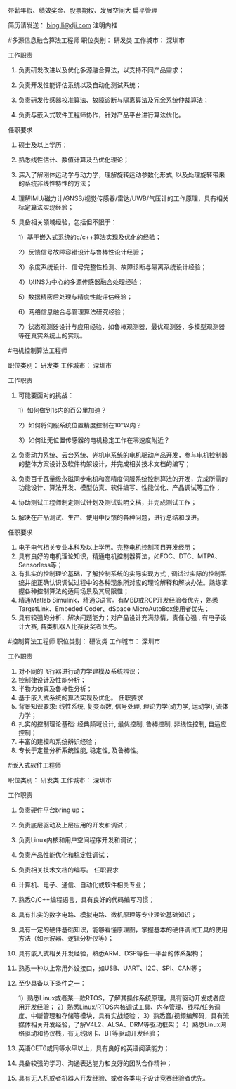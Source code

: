 带薪年假、绩效奖金、股票期权、发展空间大 扁平管理

简历请发送： bing.li@dji.com 注明内推

#多源信息融合算法工程师
职位类别： 研发类        工作城市： 深圳市

工作职责

1. 负责研发改进以及优化多源融合算法，以支持不同产品需求；

2. 负责开发性能评估系统以及自动化测试系统；

3. 负责研发传感器校准算法、故障诊断与隔离算法及冗余系统仲裁算法；

4. 负责与嵌入式软件工程师协作，针对产品平台进行算法优化。

任职要求

1. 硕士及以上学历；

2. 熟悉线性估计、数值计算及凸优化理论；

3. 深入了解刚体运动学与动力学，理解旋转运动参数化形式, 以及处理旋转带来的系统非线性特性的方法；

4. 理解IMU/磁力计/GNSS/视觉传感器/雷达/UWB/气压计的工作原理，具有相关标定算法实现经验；

5. 具备相关领域经验，包括但不限于：

	1）基于嵌入式系统的c/c++算法实现及优化的经验；

	2）反馈信号故障容错设计与鲁棒性设计经验；

	3）余度系统设计、信号完整性检测、故障诊断与隔离系统设计经验；

	4）以INS为中心的多源传感器融合处理经验；

	5）数据精密后处理与精度性能评估经验；

	6）网络信息融合与管理算法研究经验；

	7）状态观测器设计与应用经验，如鲁棒观测器，最优观测器，多模型观测器等在真实系统上的实现。

#电机控制算法工程师

职位类别： 研发类       工作城市： 深圳市

工作职责

1. 可能要面对的挑战：

	1）如何做到1s内的百公里加速？

	2）如何将伺服系统位置精度控制在10′′以内？

	3）如何让无位置传感器的电机稳定工作在零速度附近？

2. 负责动力系统、云台系统、光机电系统的电机驱动产品开发，参与电机控制器的整体方案设计及软件构架设计，并完成相关技术文档的编写；

3. 负责百千瓦量级永磁同步电机和高精度伺服系统控制算法的开发，完成所需的功能设计、算法开发、模型仿真、软件编写、性能优化、产品调试等工作；

4. 协助测试工程师制定测试计划及测试说明文档，并完成测试工作；

5. 解决在产品测试、生产、使用中反馈的各种问题，进行总结和改进。

任职要求

1. 电子电气相关专业本科及以上学历。完整电机控制项目开发经历；
2. 具有良好的电机理论知识，精通电机控制器算法，如FOC、DTC、MTPA、Sensorless等；
3. 有扎实的控制理论基础，了解控制系统的实际实现方式 , 调试过实际的控制系统并能正确认识调试过程中的各种现象所对应的理论解释和解决办法。熟练掌握各种控制算法的适用场景及其局限性；
4. 精通Matlab Simulink，精通C语言。有MBD或RCP开发经验者优先，熟悉TargetLink、Embeded Coder、dSpace MicroAutoBox使用者优先；
5. 具有较强的分析、解决问题能力；对产品设计充满热情，责任心强 , 有电子设计大赛, 各类机器人比赛获奖者优先。

#控制算法工程师
职位类别： 研发类      工作城市： 深圳市


工作职责

1. 对不同的飞行器进行动力学建模及系统辨识；
2. 控制律设计及性能分析；
3. 半物力仿真及鲁棒性分析；
4. 基于嵌入式系统的算法实现及优化。
任职要求
1. 背景知识要求: 线性系统, 复变函数, 信号处理, 理论力学(动力学, 运动学), 流体力学；
2. 扎实的控制理论基础: 经典频域设计, 最优控制, 鲁棒控制, 非线性控制, 自适应控制；
3. 丰富的建模和系统辨识经验；
4. 专长于定量分析系统性能, 稳定性, 及鲁棒性。

#嵌入式软件工程师

职位类别： 研发类    工作城市： 深圳市

工作职责

1. 负责硬件平台bring up；
2. 负责底层驱动及上层应用的开发和调试；
3. 负责Linux内核和用户空间程序开发和调试；
4. 负责产品性能优化和稳定性调试；
5. 负责相关技术文档的编写。
任职要求
1. 计算机、电子、通信、自动化或软件相关专业；
2. 熟悉C/C++编程语言，具有良好的代码编写习惯；
3. 具有扎实的数字电路、模拟电路、微机原理等专业理论基础知识；
4. 具有一定的硬件基础知识，能够看懂原理图，掌握基本的硬件调试工具的使用方法（如示波器、逻辑分析仪等）；
5. 具有嵌入式相关开发经验，熟悉ARM、DSP等任一平台的体系架构；
6. 熟悉一种以上常用外设接口，如USB、UART、I2C、SPI、CAN等；
7. 至少具备以下条件之一：

	1）熟悉Linux或者某一款RTOS，了解其操作系统原理，具有驱动开发或者应用开发经验；
	2）熟悉Linux/RTOS内核调试工具、内存管理、线程/任务调度、中断管理和存储等模块，具有实战经验；
	3）熟悉音/视频编解码，具有流媒体相关开发经验，了解V4L2、ALSA、DRM等驱动框架；
	4）熟悉Linux网络驱动和协议栈，有无线网卡、BT等驱动开发经验；
8. 英语CET6或同等水平以上，具有良好的英语阅读能力；
9. 具备较强的学习、沟通表达能力和良好的团队合作精神；
10. 具有无人机或者机器人开发经验、或者各类电子设计竞赛经验者优先。

